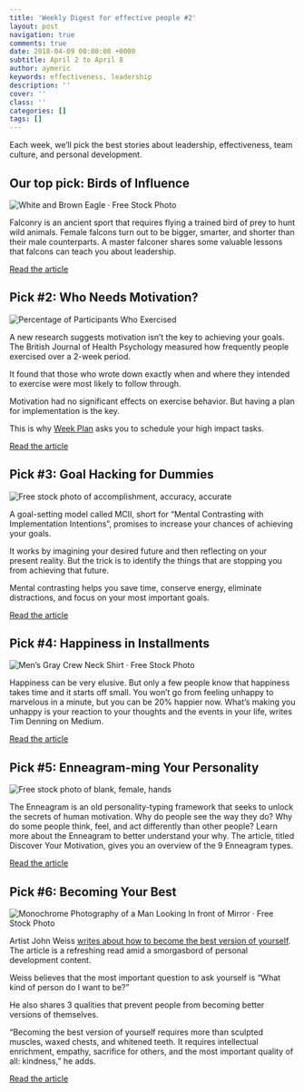 ```yaml
---
title: 'Weekly Digest for effective people #2'
layout: post
navigation: true
comments: true
date: 2018-04-09 00:00:00 +0000
subtitle: April 2 to April 8
author: aymeric
keywords: effectiveness, leadership
description: ''
cover: ''
class: ''
categories: []
tags: []
---
```

Each week, we’ll pick the best stories about leadership, effectiveness, team culture, and personal development.

## Our top pick: Birds of Influence

![White and Brown Eagle · Free Stock Photo](https://www.pexels.com/photo/white-and-brown-eagle-187842/)

Falconry is an ancient sport that requires flying a trained bird of prey to hunt wild animals. Female falcons turn out to be bigger, smarter, and shorter than their male counterparts. A master falconer shares some valuable lessons that falcons can teach you about leadership.

[Read the article](https://www.forbes.com/sites/laurabegleybloom/2018/04/04/6-valuable-leadership-lessons-you-can-learn-from-the-wilderness/#7752c2336f52)

## Pick #2: Who Needs Motivation?

![Percentage of Participants Who Exercised](https://cdn-images-1.medium.com/max/2000/0*AIeFyrFDR5A1fsR3.jpeg)

A new research suggests motivation isn’t the key to achieving your goals. The British Journal of Health Psychology measured how frequently people exercised over a 2-week period. 

It found that those who wrote down exactly when and where they intended to exercise were most likely to follow through. 

Motivation had no significant effects on exercise behavior. But having a plan for implementation is the key.  

This is why [Week Plan](https://weekplan.net/) asks you to schedule your high impact tasks. 

[Read the article](https://medium.com/personal-growth/a-simple-way-to-actually-stick-to-your-goals-and-why-you-dont-need-motivation-to-do-it-a2bbed8d4b8f)

## Pick #3: Goal Hacking for Dummies 

![Free stock photo of accomplishment, accuracy, accurate](https://www.pexels.com/photo/accomplishment-accuracy-accurate-aim-226601/)

A goal-setting model called MCII, short for “Mental Contrasting with Implementation Intentions”, promises to increase your chances of achieving your goals.

It works by imagining your desired future and then reflecting on your present reality. But the trick is to identify the things that are stopping you from achieving that future. 

Mental contrasting helps you save time,  conserve energy, eliminate distractions, and focus on your most important goals. 

[Read the article](https://betterhumans.coach.me/mcii-a-complete-strategy-for-goal-setting-and-goal-striving-10be7f62822c)

## Pick #4: Happiness in Installments

![Men’s Gray Crew Neck Shirt · Free Stock Photo](https://www.pexels.com/photo/men-s-gray-crew-neck-shirt-160914/)

Happiness can be very elusive. But only a few people know that happiness takes time and it starts off small.  You won’t go from feeling unhappy to marvelous in a minute, but you can be 20% happier now. What’s making you unhappy is your reaction to your thoughts and the events in your life, writes Tim Denning on Medium. 

[Read the article](https://medium.com/the-mission/how-to-be-20-happier-its-time-to-start-now-537e610aa4f7)

## Pick #5: Enneagram-ming Your Personality

![Free stock photo of blank, female, hands](https://www.pexels.com/photo/blank-female-hands-lady-388898/)

The Enneagram is an old personality-typing framework that seeks to unlock the secrets of human motivation. Why do people see the way they do? Why do some people think, feel, and act differently than other people?  Learn more about the Enneagram to better understand your why.  The article, titled Discover Your Motivation, gives you an overview of the 9 Enneagram types.  

[Read the article](https://medium.com/@novicks/discover-your-motivation-6e13bd837369)

## Pick #6: Becoming Your Best

![Monochrome Photography of a Man Looking In front of Mirror · Free Stock Photo](https://www.pexels.com/photo/monochrome-photography-of-a-man-looking-in-front-of-mirror-765217/)

Artist John Weiss [writes about how to become the best version of yourself](https://medium.com/personal-growth/how-to-become-the-best-version-of-yourself-a004eff82df9). The article is a refreshing read amid a smorgasbord of personal development content. 

Weiss believes that the most important question to ask yourself is “What kind of person do I want to be?”

He also shares 3 qualities that prevent people from becoming better versions of themselves.

“Becoming the best version of yourself requires more than sculpted muscles, waxed chests, and whitened teeth. It requires intellectual enrichment, empathy, sacrifice for others, and the most important quality of all: kindness,” he adds.  

[Read the article](https://medium.com/personal-growth/how-to-become-the-best-version-of-yourself-a004eff82df9)